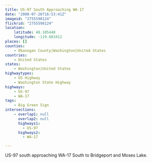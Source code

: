 ```yaml
---
title: US-97 South Approaching WA-17
date: "2008-07-26T16:53:41Z"
imageid: "2755598124"
flickrid: "2755598124"
location:
    latitude: 48.105448
    longitude: -119.683412
places: []
counties:
    - Okanogan County|Washington|United States
countries:
    - United States
states:
    - Washington|United States
highwaytypes:
    - US Highway
    - Washington State Highway
highways:
    - US-97
    - WA-17
tags:
    - Big Green Sign
intersections:
    - overlap1: null
      overlap2: null
      highways1:
        - US-97
      highways2:
        - WA-17

---
```

US-97 south approaching WA-17 South to Bridgeport and Moses Lake.